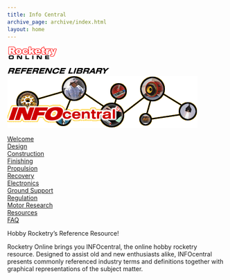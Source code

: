 ```yaml
---
title: Info Central
archive_page: archive/index.html
layout: home
---
```

[![](/images/ro_logo3.gif)](http://www.rocketryonline.com/home.html)

![](/images/reference_logo.gif) ![](/images/infocentral.gif)

[Welcome](/welcome/)  
[Design](/design/)  
[Construction](/construction/)  
[Finishing](/finishing/)  
[Propulsion](/propulsion/)  
[Recovery](/recovery/)  
[Electronics](/electronics/)  
[Ground Support](/ground-support/)  
[Regulation](/regulation/)  
[Motor Research](/motor-research/)  
[Resources](/resources/)  
[FAQ](http://www.ninfinger.org/~sven/rockets/rmrfaq.toc.html)


Hobby Rocketry’s Reference Resource!

Rocketry Online brings you INFOcentral, the online hobby rocketry resource. Designed to assist old and new enthusiasts alike, INFOcentral presents commonly referenced industry terms and definitions together with graphical representations of the subject matter.

